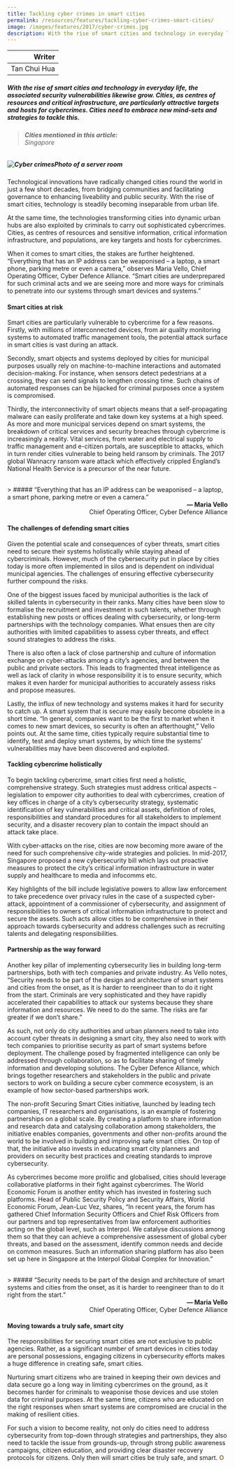 ```yaml
---
title: Tackling cyber crimes in smart cities
permalink: /resources/features/tackling-cyber-crimes-smart-cities/
image: /images/features/2017/cyber-crimes.jpg
description: With the rise of smart cities and technology in everyday life, the associated security vulnerabilities likewise grow. Cities, as centres of resources and critical infrastructure, are particularly attractive targets and hosts for cybercrimes. Cities need to embrace new mind-sets and strategies to tackle this. 
---
```


| Writer |
|---:|
| Tan Chui Hua |

##### With the rise of smart cities and technology in everyday life, the associated security vulnerabilities likewise grow. Cities, as centres of resources and critical infrastructure, are particularly attractive targets and hosts for cybercrimes. Cities need to embrace new mind-sets and strategies to tackle this. 

> ###### **Cities mentioned in this article:** <br> Singapore

##### ![Cyber crimes](/images/features/2017/cyber-crimes.jpg/)**Photo of a server room**

Technological innovations have radically changed cities round the world in just a few short decades, from bridging communities and facilitating governance to enhancing liveability and public security. With the rise of smart cities, technology is steadily becoming inseparable from urban life.

At the same time, the technologies transforming cities into dynamic urban hubs are also exploited by criminals to carry out sophisticated cybercrimes. Cities, as centres of resources and sensitive information, critical information infrastructure, and populations, are key targets and hosts for cybercrimes.

When it comes to smart cities, the stakes are further heightened. “Everything that has an IP address can be weaponised – a laptop, a smart phone, parking metre or even a camera,” observes Maria Vello, Chief Operating Officer, Cyber Defence Alliance. “Smart cities are underprepared for such criminal acts and we are seeing more and more ways for criminals to penetrate into our systems through smart devices and systems.”

#### **Smart cities at risk**

Smart cities are particularly vulnerable to cybercrime for a few reasons. Firstly, with millions of interconnected devices, from air quality monitoring systems to automated traffic management tools, the potential attack surface in smart cities is vast during an attack.

Secondly, smart objects and systems deployed by cities for municipal purposes usually rely on machine-to-machine interactions and automated decision-making. For instance, when sensors detect pedestrians at a crossing, they can send signals to lengthen crossing time. Such chains of automated responses can be hijacked for criminal purposes once a system is compromised.

Thirdly, the interconnectivity of smart objects means that a self-propagating malware can easily proliferate and take down key systems at a high speed. As more and more municipal services depend on smart systems, the breakdown of critical services and security breaches through cybercrime is increasingly a reality. Vital services, from water and electrical supply to traffic management and e-citizen portals, are susceptible to attacks, which in turn render cities vulnerable to being held ransom by criminals. The 2017 global Wannacry ransom ware attack which effectively crippled England’s National Health Service is a precursor of the near future.

<br>
> ##### “Everything that has an IP address can be weaponised – a laptop, a smart phone, parking metre or even a camera.”

<div align="right"><b>— Maria Vello</b><br> Chief Operating Officer, Cyber Defence Alliance</div>

#### **The challenges of defending smart cities**

Given the potential scale and consequences of cyber threats, smart cities need to secure their systems holistically while staying ahead of cybercriminals. However, much of the cybersecurity put in place by cities today is more often implemented in silos and is dependent on individual municipal agencies. The challenges of ensuring effective cybersecurity further compound the risks.

One of the biggest issues faced by municipal authorities is the lack of skilled talents in cybersecurity in their ranks. Many cities have been slow to formalise the recruitment and investment in such talents, whether through establishing new posts or offices dealing with cybersecurity, or long-term partnerships with the technology companies. What ensues then are city authorities with limited capabilities to assess cyber threats, and effect sound strategies to address the risks.

There is also often a lack of close partnership and culture of information exchange on cyber-attacks among a city’s agencies, and between the public and private sectors. This leads to fragmented threat intelligence as well as lack of clarity in whose responsibility it is to ensure security, which makes it even harder for municipal authorities to accurately assess risks and propose measures.

Lastly, the influx of new technology and systems makes it hard for security to catch up. A smart system that is secure may easily become obsolete in a short time. “In general, companies want to be the first to market when it comes to new smart devices, so security is often an afterthought,” Vello points out. At the same time, cities typically require substantial time to identify, test and deploy smart systems, by which time the systems’ vulnerabilities may have been discovered and exploited.

#### **Tackling cybercrime holistically**

To begin tackling cybercrime, smart cities first need a holistic, comprehensive strategy. Such strategies must address critical aspects – legislation to empower city authorities to deal with cybercrimes, creation of key offices in charge of a city’s cybersecurity strategy, systematic identification of key vulnerabilities and critical assets, definition of roles, responsibilities and standard procedures for all stakeholders to implement security, and a disaster recovery plan to contain the impact should an attack take place.

With cyber-attacks on the rise, cities are now becoming more aware of the need for such comprehensive city-wide strategies and policies. In mid-2017, Singapore proposed a new cybersecurity bill which lays out proactive measures to protect the city’s critical information infrastructure in water supply and healthcare to media and infocomms etc.

Key highlights of the bill include legislative powers to allow law enforcement to take precedence over privacy rules in the case of a suspected cyber-attack, appointment of a commissioner of cybersecurity, and assignment of responsibilities to owners of critical information infrastructure to protect and secure the assets. Such acts allow cities to be comprehensive in their approach towards cybersecurity and address challenges such as recruiting talents and delegating responsibilities.

#### **Partnership as the way forward**

Another key pillar of implementing cybersecurity lies in building long-term partnerships, both with tech companies and private industry. As Vello notes, “Security needs to be part of the design and architecture of smart systems and cities from the onset, as it is harder to reengineer than to do it right from the start. Criminals are very sophisticated and they have rapidly accelerated their capabilities to attack our systems because they share information and resources. We need to do the same. The risks are far greater if we don’t share.”

As such, not only do city authorities and urban planners need to take into account cyber threats in designing a smart city, they also need to work with tech companies to prioritise security as part of smart systems before deployment. The challenge posed by fragmented intelligence can only be addressed through collaboration, so as to facilitate sharing of timely information and developing solutions. The Cyber Defence Alliance, which brings together researchers and stakeholders in the public and private sectors to work on building a secure cyber commerce ecosystem, is an example of how sector-based partnerships work.

The non-profit Securing Smart Cities initiative, launched by leading tech companies, IT researchers and organisations, is an example of fostering partnerships on a global scale. By creating a platform to share information and research data and catalysing collaboration among stakeholders, the initiative enables companies, governments and other non-profits around the world to be involved in building and improving safe smart cities. On top of that, the initiative also invests in educating smart city planners and providers on security best practices and creating standards to improve cybersecurity.

As cybercrimes become more prolific and globalised, cities should leverage collaborative platforms in their fight against cybercrimes. The World Economic Forum is another entity which has invested in fostering such platforms. Head of Public Security Policy and Security Affairs, World Economic Forum, Jean-Luc Vez, shares, “In recent years, the forum has gathered Chief Information Security Officers and Chief Risk Officers from our partners and top representatives from law enforcement authorities acting on the global level, such as Interpol. We catalyse discussions among them so that they can achieve a comprehensive assessment of global cyber threats, and based on the assessment, identify common needs and decide on common measures. Such an information sharing platform has also been set up here in Singapore at the Interpol Global Complex for Innovation.”

<br>
> ##### “Security needs to be part of the design and architecture of smart systems and cities from the onset, as it is harder to reengineer than to do it right from the start.”

<div align="right"><b>— Maria Vello</b><br> Chief Operating Officer, Cyber Defence Alliance</div>

#### **Moving towards a truly safe, smart city**

The responsibilities for securing smart cities are not exclusive to public agencies. Rather, as a significant number of smart devices in cities today are personal possessions, engaging citizens in cybersecurity efforts makes a huge difference in creating safe, smart cities.

Nurturing smart citizens who are trained in keeping their own devices and data secure go a long way in limiting cybercrimes on the ground, as it becomes harder for criminals to weaponise those devices and use stolen data for criminal purposes. At the same time, citizens who are educated on the right responses when smart systems are compromised are crucial in the making of resilient cities.

For such a vision to become reality, not only do cities need to address cybersecurity from top-down through strategies and partnerships, they also need to tackle the issue from grounds-up, through strong public awareness campaigns, citizen education, and providing clear disaster recovery protocols for citizens. Only then will smart cities be truly safe, and smart. **<font color="#967942">O</font>** 

